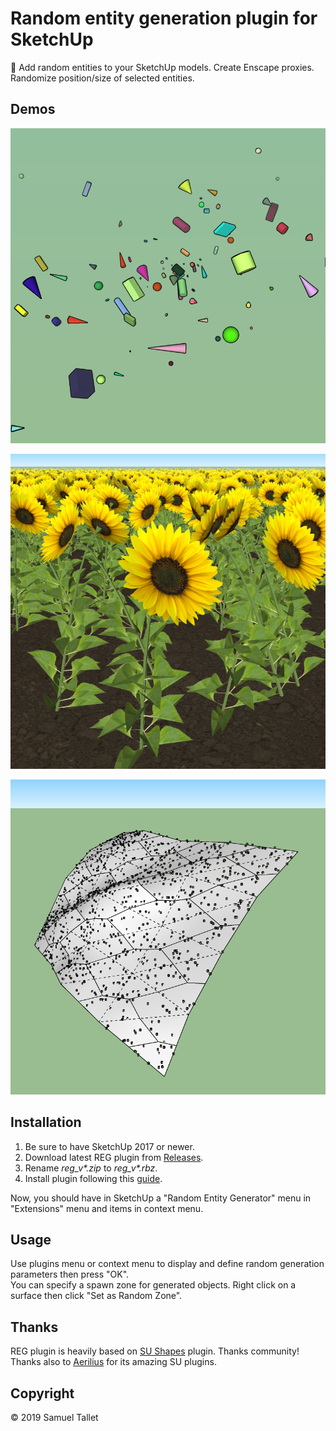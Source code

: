 # Random entity generation plugin for SketchUp

🎲 Add random entities to your SketchUp models. Create Enscape proxies. Randomize position/size of selected entities.

Demos
-----

![REG Plugin Random Demo](https://raw.githubusercontent.com/SamuelTS/SketchUp-Random-Entity-Generator/master/docs/random_demo.png)

![REG Plugin Sunflowers Demo](https://raw.githubusercontent.com/SamuelTS/SketchUp-Random-Entity-Generator/master/docs/sunflowers_demo.jpg)

![REG Plugin Deformations Demo](https://raw.githubusercontent.com/SamuelTS/SketchUp-Random-Entity-Generator/master/docs/deformations_demo.png)


Installation
------------

1. Be sure to have SketchUp 2017 or newer.
2. Download latest REG plugin from [Releases](https://github.com/SamuelTS/SketchUp-Random-Entity-Generator/releases).
3. Rename *reg_v\*.zip* to *reg_v\*.rbz*.
4. Install plugin following this [guide](https://help.sketchup.com/article/3000263).

Now, you should have in SketchUp a "Random Entity Generator" menu in "Extensions" menu and items in context menu.

Usage
-----

Use plugins menu or context menu to display and define random generation parameters then press "OK".<br>
You can specify a spawn zone for generated objects. Right click on a surface then click "Set as Random Zone".

Thanks
------

REG plugin is heavily based on [SU Shapes](https://github.com/SketchUp/sketchup-shapes) plugin. Thanks community! Thanks also to [Aerilius](https://github.com/Aerilius) for its amazing SU plugins.

Copyright
---------

© 2019 Samuel Tallet
